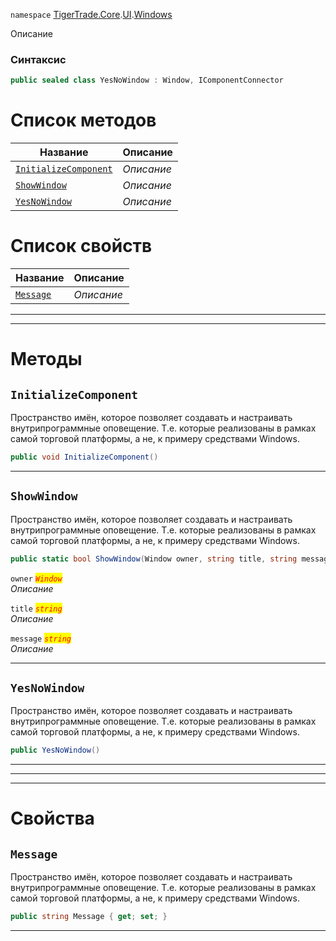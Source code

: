 
`namespace` [TigerTrade.Core](../../../TigerTrade.Core.md).[UI](../../../TigerTrade.Core/UI.md).[Windows](../../../TigerTrade.Core/UI/Windows.md)


Описание

### Синтаксис
```csharp
public sealed class YesNoWindow : Window, IComponentConnector
```


# Список методов
| Название | Описание |
| --- | --- |
| [`InitializeComponent`](#method-initializecomponent) | *Описание* |
| [`ShowWindow`](#method-showwindow) | *Описание* |
| [`YesNoWindow`](#method-yesnowindow) | *Описание* |

# Список свойств
| Название | Описание |
| --- | --- |
| [`Message`](#property-message) | *Описание* |





***  
***  
# Методы

## `InitializeComponent`<a href="method-initializecomponent" id="method-initializecomponent"></a>
Пространство имён, которое позволяет создавать и настраивать внутрипрограммные оповещение. Т.е. которые реализованы в рамках самой торговой платформы, а не, к примеру средствами Windows.

```csharp
public void InitializeComponent()
```

***  

## `ShowWindow`<a href="method-showwindow" id="method-showwindow"></a>
Пространство имён, которое позволяет создавать и настраивать внутрипрограммные оповещение. Т.е. которые реализованы в рамках самой торговой платформы, а не, к примеру средствами Windows.

```csharp
public static bool ShowWindow(Window owner, string title, string message)
```

`owner` <mark style="color:red;">*`Window`*</mark>  
 *Описание*  

`title` <mark style="color:red;">*`string`*</mark>  
 *Описание*  

`message` <mark style="color:red;">*`string`*</mark>  
 *Описание*  


***  

## `YesNoWindow`<a href="method-yesnowindow" id="method-yesnowindow"></a>
Пространство имён, которое позволяет создавать и настраивать внутрипрограммные оповещение. Т.е. которые реализованы в рамках самой торговой платформы, а не, к примеру средствами Windows.

```csharp
public YesNoWindow()
```

***  
***  
 ***  
# Свойства

## `Message`<a href="property-message" id="property-message"></a>
Пространство имён, которое позволяет создавать и настраивать внутрипрограммные оповещение. Т.е. которые реализованы в рамках самой торговой платформы, а не, к примеру средствами Windows.

```csharp
public string Message { get; set; }
```  
***

